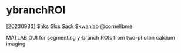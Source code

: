 # ybranchROI
[20230930] $nks $lxs $ack $kwanlab @cornellbme

MATLAB GUI for segmenting y-branch ROIs from two-photon calcium imaging
